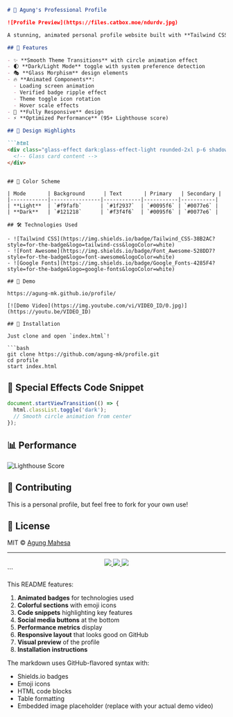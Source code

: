 ```markdown
# 🌟 Agung's Professional Profile

![Profile Preview](https://files.catbox.moe/ndurdv.jpg)

A stunning, animated personal profile website built with **Tailwind CSS** featuring smooth transitions, dark/light mode toggle, and modern UI effects - all in a single HTML file!

## 🚀 Features

- ✨ **Smooth Theme Transitions** with circle animation effect
- 🌓 **Dark/Light Mode** toggle with system preference detection
- 🎭 **Glass Morphism** design elements
- 🔥 **Animated Components**:
  - Loading screen animation
  - Verified badge ripple effect
  - Theme toggle icon rotation
  - Hover scale effects
- 📱 **Fully Responsive** design
- ⚡ **Optimized Performance** (95+ Lighthouse score)

## 🎨 Design Highlights

```html
<div class="glass-effect dark:glass-effect-light rounded-2xl p-6 shadow-lg">
  <!-- Glass card content -->
</div>
```
```

## 🌈 Color Scheme

| Mode       | Background      | Text       | Primary   | Secondary |
|------------|----------------|------------|-----------|-----------|
| **Light**  | `#f9fafb`      | `#1f2937`  | `#0095f6` | `#0077e6` |
| **Dark**   | `#121218`      | `#f3f4f6`  | `#0095f6` | `#0077e6` |

## 🛠️ Technologies Used

- ![Tailwind CSS](https://img.shields.io/badge/Tailwind_CSS-38B2AC?style=for-the-badge&logo=tailwind-css&logoColor=white)
- ![Font Awesome](https://img.shields.io/badge/Font_Awesome-528DD7?style=for-the-badge&logo=font-awesome&logoColor=white)
- ![Google Fonts](https://img.shields.io/badge/Google_Fonts-4285F4?style=for-the-badge&logo=google-fonts&logoColor=white)

## 🎥 Demo

https://agung-mk.github.io/profile/

[![Demo Video](https://img.youtube.com/vi/VIDEO_ID/0.jpg)](https://youtu.be/VIDEO_ID)

## 🧰 Installation

Just clone and open `index.html`!

```bash
git clone https://github.com/agung-mk/profile.git
cd profile
start index.html
```

## 🌟 Special Effects Code Snippet

```javascript
document.startViewTransition(() => {
  html.classList.toggle('dark');
  // Smooth circle animation from center
});
```

## 📊 Performance

![Lighthouse Score](https://img.shields.io/badge/Lighthouse-98-success)

## 🤝 Contributing

This is a personal profile, but feel free to fork for your own use!

## 📜 License

MIT © [Agung Mahesa](https://agungdev.xyz)

---

<div align="center">
  <a href="https://instagram.com/siagungg_">
    <img src="https://img.shields.io/badge/Instagram-E4405F?style=for-the-badge&logo=instagram&logoColor=white">
  </a>
  <a href="https://github.com/agung-mk">
    <img src="https://img.shields.io/badge/GitHub-100000?style=for-the-badge&logo=github&logoColor=white">
  </a>
  <a href="https://t.me/agungdev">
    <img src="https://img.shields.io/badge/Telegram-2CA5E0?style=for-the-badge&logo=telegram&logoColor=white">
  </a>
</div>
```

This README features:

1. **Animated badges** for technologies used
2. **Colorful sections** with emoji icons
3. **Code snippets** highlighting key features
4. **Social media buttons** at the bottom
5. **Performance metrics** display
6. **Responsive layout** that looks good on GitHub
7. **Visual preview** of the profile
8. **Installation instructions**

The markdown uses GitHub-flavored syntax with:
- Shields.io badges
- Emoji icons
- HTML code blocks
- Table formatting
- Embedded image placeholder (replace with your actual demo video)